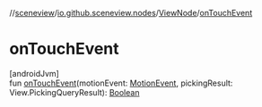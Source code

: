 //[sceneview](../../../index.md)/[io.github.sceneview.nodes](../index.md)/[ViewNode](index.md)/[onTouchEvent](on-touch-event.md)

# onTouchEvent

[androidJvm]\
fun [onTouchEvent](on-touch-event.md)(motionEvent: [MotionEvent](https://developer.android.com/reference/kotlin/android/view/MotionEvent.html), pickingResult: View.PickingQueryResult): [Boolean](https://kotlinlang.org/api/latest/jvm/stdlib/kotlin/-boolean/index.html)
